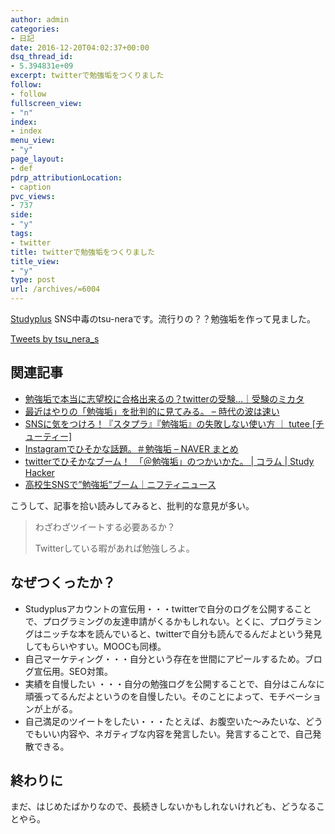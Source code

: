 ```yaml
---
author: admin
categories:
- 日記
date: 2016-12-20T04:02:37+00:00
dsq_thread_id:
- 5.394831e+09
excerpt: twitterで勉強垢をつくりました
follow:
- follow
fullscreen_view:
- "n"
index:
- index
menu_view:
- "y"
page_layout:
- def
pdrp_attributionLocation:
- caption
pvc_views:
- 737
side:
- "y"
tags:
- twitter
title: twitterで勉強垢をつくりました
title_view:
- "y"
type: post
url: /archives/=6004
---
```


[Studyplus][1] SNS中毒のtsu-neraです。流行りの？？勉強垢を作って見ました。

<a class="twitter-timeline" data-width="525" data-height="788" data-dnt="true" href="https://twitter.com/tsu_nera_s?ref_src=twsrc%5Etfw">Tweets by tsu_nera_s</a>

## 関連記事

  * [勉強垢で本当に志望校に合格出来るの？twitterの受験…｜受験のミカタ][2]
  * [最近はやりの「勉強垢」を批判的に見てみる。 &#8211; 時代の波は速い][3]
  * [SNSに気をつけろ！『スタプラ』『勉強垢』の失敗しない使い方 ｜ tutee [チューティー]][4]
  * [Instagramでひそかな話題。＃勉強垢 &#8211; NAVER まとめ][5]
  * [twitterでひそかなブーム！　「＠勉強垢」のつかいかた。 | コラム | Study Hacker][6]
  * [高校生SNSで&#8221;勉強垢&#8221;ブーム｜ニフティニュース][7]

こうして、記事を拾い読みしてみると、批判的な意見が多い。

> わざわざツイートする必要あるか？
> 
> Twitterしている暇があれば勉強しろよ。

## なぜつくったか？

  * Studyplusアカウントの宣伝用・・・twitterで自分のログを公開することで、プログラミングの友達申請がくるかもしれない。とくに、プログラミングはニッチな本を読んでいると、twitterで自分も読んでるんだよという発見してもらいやすい。MOOCも同様。
  * 自己マーケティング・・・自分という存在を世間にアピールするため。ブログ宣伝用。SEO対策。
  * 実績を自慢したい ・・・自分の勉強ログを公開することで、自分はこんなに頑張ってるんだよというのを自慢したい。そのことによって、モチベーションが上がる。
  * 自己満足のツイートをしたい・・・たとえば、お腹空いた〜みたいな、どうでもいい内容や、ネガティブな内容を発言したい。発言することで、自己発散できる。

## 終わりに

まだ、はじめたばかりなので、長続きしないかもしれないけれども、どうなることやら。

 [1]: https://studyplus.jp/users/tsu-nera
 [2]: http://juken-mikata.net/support/benkyouaka.html
 [3]: http://naminori-wa.hatenablog.jp/entry/2016/03/24/192948
 [4]: http://tutee.jp/400
 [5]: https://matome.naver.jp/odai/2144663055185420101
 [6]: http://studyhacker.net/columns/benkyo-account
 [7]: https://news.nifty.com/article/domestic/society/12144-285093/